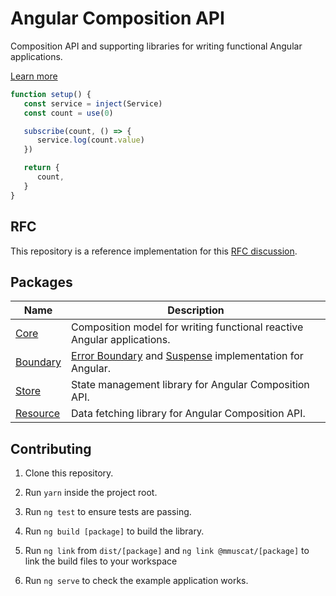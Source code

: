 
# Angular Composition API

Composition API and supporting libraries for writing functional Angular applications.

[Learn more](https://mmuscat.github.io/angular-composition-api/docs/intro)

```ts
function setup() {
   const service = inject(Service)
   const count = use(0)

   subscribe(count, () => {
      service.log(count.value)
   })

   return {
      count,
   }
}
```

## RFC

This repository is a reference implementation for this [RFC
discussion](https://github.com/mmuscat/angular-composition-api/discussions/11).

## Packages

| Name  | Description |
|---|---|
| [Core](https://github.com/mmuscat/angular-composition-api/tree/master/packages/core) | Composition model for writing functional reactive Angular applications.
| [Boundary](https://github.com/mmuscat/angular-composition-api/tree/master/packages/boundary) | [Error Boundary](https://reactjs.org/docs/error-boundaries.html) and [Suspense](https://reactjs.org/docs/concurrent-mode-suspense.html) implementation for Angular.
| [Store](https://github.com/mmuscat/angular-composition-api/tree/master/packages/store) | State management library for Angular Composition API.
| [Resource](https://github.com/mmuscat/angular-composition-api/tree/master/packages/resource) | Data fetching library for Angular Composition API.

[comment]: <> (| [Example]&#40;https://github.com/mmuscat/angular-composition-api/tree/master/packages/example&#41; | Todo List sandbox.)

## Contributing

1. Clone this repository.

2. Run `yarn` inside the project root.

3. Run `ng test` to ensure tests are passing.

4. Run `ng build [package]` to build the library.

5. Run `ng link` from `dist/[package]` and `ng link @mmuscat/[package]` to
link the build files to your workspace

7. Run `ng serve` to check the example application works.
